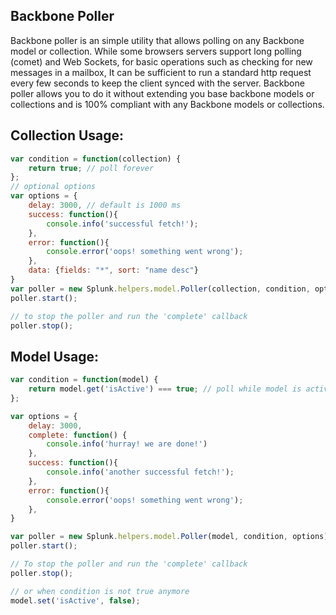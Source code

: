 Backbone Poller
----------
Backbone poller is an simple utility that allows polling on any Backbone model or collection.
While some browsers servers support long polling (comet) and Web Sockets, for basic operations such as checking for new messages in a mailbox,
It can be sufficient to run a standard http request every few seconds to keep the client synced with the server.
Backbone poller allows you to do it without extending you base backbone models or collections and is 100% compliant with any Backbone models or collections.

Collection Usage:
-------
``` javascript
var condition = function(collection) {
    return true; // poll forever
};
// optional options
var options = {
    delay: 3000, // default is 1000 ms
    success: function(){ 
        console.info('successful fetch!');
    }, 
    error: function(){ 
        console.error('oops! something went wrong');
    },
    data: {fields: "*", sort: "name desc"}
}
var poller = new Splunk.helpers.model.Poller(collection, condition, options);
poller.start();

// to stop the poller and run the 'complete' callback
poller.stop();
```


Model Usage:
-------
``` javascript
var condition = function(model) {
    return model.get('isActive') === true; // poll while model is active
};

var options = {
    delay: 3000,
    complete: function() { 
        console.info('hurray! we are done!')
    },
    success: function(){ 
        console.info('another successful fetch!');
    },
    error: function(){ 
        console.error('oops! something went wrong');
    },
}

var poller = new Splunk.helpers.model.Poller(model, condition, options);
poller.start();

// To stop the poller and run the 'complete' callback
poller.stop();

// or when condition is not true anymore
model.set('isActive', false);

```

